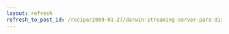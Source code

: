```yaml
---
layout: refresh
refresh_to_post_id: /recipe/2009-01-27/darwin-streaming-server-para-dispositivos-mviles.html
---
```

